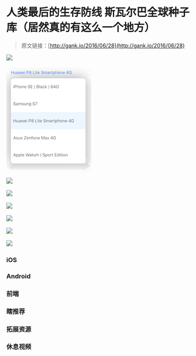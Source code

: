 # 人类最后的生存防线 斯瓦尔巴全球种子库（居然真的有这么一个地方）

> 原文链接：[http://gank.io/2016/06/28](http://gank.io/2016/06/28)

![](http://ww2.sinaimg.cn/large/610dc034jw1f5aqgzu2oej20rt15owo7.jpg)

![](https://github.com/AssistoLab/DropDown/raw/master/Screenshots/2.png)

![](https://github.com/Guzlan/BackgroundVideoiOS/raw/master/Screenshots/SpotifyGif.gif)

![](https://cloud.githubusercontent.com/assets/1557716/12860549/fdffd054-cc65-11e5-8405-cc224ea4ab3b.png)

![](https://github.com/LeonardoCardoso/SwiftLinkPreview/raw/master/Images/default.gif)

![](https://camo.githubusercontent.com/1e24553ed0f0a853e11e912e344978b590f4937d/687474703a2f2f7777772e616e64726561732d736368726164652e64652f6173736574732f65787465726e616c2f73637265656e2d6e65787573352d322e6a7067)

![](https://github.com/sindresorhus/emoj/raw/master/screenshot.gif)

![](https://getmdl.io/assets/customizer.png)

### iOS


### Android


### 前端


### 瞎推荐


### 拓展资源


### 休息视频


